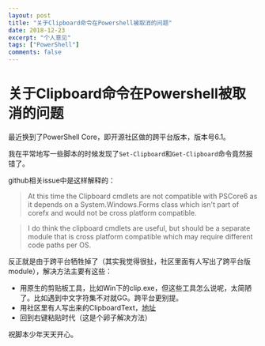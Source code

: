 ```yaml
---
layout: post
title: "关于Clipboard命令在Powershell被取消的问题"
date: 2018-12-23
excerpt: "个人意见"
tags: ["PowerShell"]
comments: false
---
```


# 关于Clipboard命令在Powershell被取消的问题

最近换到了PowerShell Core，即开源社区做的跨平台版本，版本号6.1。

我在平常地写一些脚本的时候发现了`Set-Clipboard`和`Get-Clipboard`命令竟然报错了。

github相关issue中是这样解释的：

>At this time the Clipboard cmdlets are not compatible with PSCore6 as it depends on a System.Windows.Forms class which isn't part of corefx and would not be cross platform compatible.

>I do think the clipboard cmdlets are useful, but should be a separate module that is cross platform compatible which may require different code paths per OS.

反正就是由于跨平台牺牲掉了（其实我觉得很扯，社区里面有人写出了跨平台版module），解决方法主要有这些：

- 用原生的剪贴板工具，比如Win下的clip.exe，但这些工具怎么说呢，太简陋了。比如遇到中文字符集不对就GG。跨平台更别提。
- 用社区里有人写出来的ClipboardText，[地址](https://www.powershellgallery.com/packages/ClipboardText/0.1.7)
- 回到右键粘贴时代（这是个卵子解决方法）

祝脚本少年天天开心。